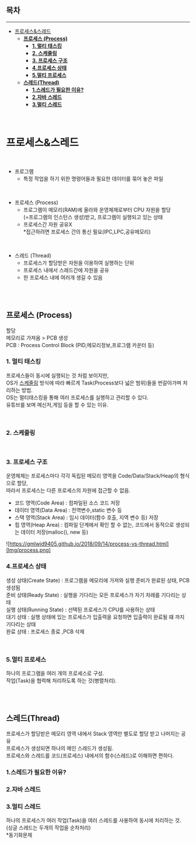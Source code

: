 ## 목차
-----
- [프로세스&스레드](#프로세스스레드)
  - [__프로세스 (Process)__](#프로세스-process)
    - [__1. 멀티 태스킹__](#1-멀티-태스킹)
    - [__2. 스케줄링__](#2-스케줄링)
    - [__3. 프로세스 구조__](#3-프로세스-구조)
    - [__4.프로세스 상태__](#4프로세스-상태)
    - [__5.멀티 프로세스__](#5멀티-프로세스)
  - [__스레드(Thread)__](#스레드thread)
    - [__1.스레드가 필요한 이유?__](#1스레드가-필요한-이유)
    - [__2.자바 스레드__](#2자바-스레드)
    - [__3.멀티 스레드__](#3멀티-스레드)
</br></br></br>

# 프로세스&스레드

</br>

* 프로그램  
  * 특정 작업을 하기 위한 명령어들과 필요한 데이터를 묶어 놓은 파일   
  
</br>

* 프로세스 (Process)   
  * 프로그램이 메모리(RAM)에 올라와 운영체제로부터 CPU 자원을 할당   
    (=프로그램의 인스턴스 생성)받고, 프로그램이 실행되고 있는 상태
  * 프로세스간 자원 공유X   
   *접근하려면 프로세스 간의 통신 필요(IPC,LPC,공유메모리)
  
</br>

* 스레드 (Thread)
  * 프로세스가 할당받은 자원을 이용하여 실행하는 단위   
  * 프로세스 내에서 스레드간에 자원을 공유
  * 한 프로세스 내에 여러개 생길 수 있음

</br></br>

## __프로세스 (Process)__
할당  
메모리로 가져옴 > PCB 생성  
PCB : Process Control Block (PID,메모리정보,프로그램 카운터 등)
  </br>


### __1. 멀티 태스킹__
  프로세스들이 동시에 실행되는 것 처럼 보이지만,     
  OS가 <u>스케줄링</u> 방식에 따라 빠르게 Task(Process보다 넓은 범위)들을 번갈아가며 처리하는 방법.      
  OS는 멀티태스킹을 통해 여러 프로세스를 실행하고 관리할 수 있다.  
  유튜브를 보며 메신저,게임 등을 할 수 있는 이유.
  
</br>

### __2. 스케줄링__ 
</br>

### __3. 프로세스 구조__ 

운영체제는 프로세스마다 각각 독립된 메모리 영역을 Code/Data/Stack/Heap의 형식으로 할당,  
따라서 프로세스는 다른 프로세스의 자원에 접근할 수 없음.  

* 코드 영역(Code Area) : 컴파일된 소스 코드 저장     
* 데이터 영역(Data Area) : 전역변수,static 변수 등 
* 스택 영역(Stack Area) : 임시 데이터(함수 호출, 지역 변수 등) 저장    
* 힙 영역(Heap Area) : 컴파일 단계에서 확인 할 수 없는, 코드에서 동적으로 생성되는 데이터 저장(malloc(), new 등)
  
![https://gmlwjd9405.github.io/2018/09/14/process-vs-thread.html](Img/process.png)


### __4.프로세스 상태__
생성 상태(Create State) : 프로그램을 메모리에 가져와 실행 준비가 완료된 상태, PCB 생성됨   
준비 상태(Ready State) : 실행을 기다리는 모든 프로세스가 자기 차례를 기다리는 상태  
실행 상태(Running State) : 선택된 프로세스가 CPU를 사용하는 상태  
대기 상태 : 실행 상태에 있는 프로세스가 입출력을 요청하면 입출력이 완료될 떄 까지 기다리는 상태  
완료 상태 : 프로세스 종료 ,PCB 삭제 

</br>

### __5.멀티 프로세스__
하나의 프로그램을 여러 개의 프로세스로 구성.  
작업(Task)을 협력해 처리하도록 하는 것(병렬처리).

</br></br>


## __스레드(Thread)__

프로세스가 할당받은 메모리 영역 내에서 Stack 영역만 별도로 할당 받고 나머지는 공유  
프로세스가 생성되면 하나의 메인 스레드가 생성됨.  
프로세스와 스레드를 코드(프로세스) 내에서의 함수(스레드)로 이해하면 편하다.

### __1.스레드가 필요한 이유?__

### __2.자바 스레드__

### __3.멀티 스레드__
하나의 프로세스가 여러 작업(Task)을 여러 스레드를 사용하여 동시에 처리하는 것.  
(싱글 스레드는 두개의 작업을 순차처리)  
*동기화문제